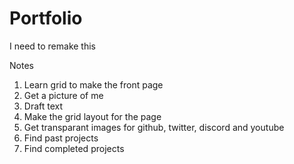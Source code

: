 # Portfolio
I need to remake this

Notes

1. Learn grid to make the front page
4. Get a picture of me
5. Draft text
6. Make the grid layout for the page
7. Get transparant images for github, twitter, discord and youtube
8. Find past projects
9. Find completed projects
